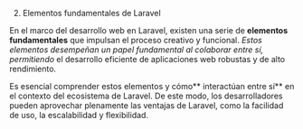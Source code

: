 2. Elementos fundamentales de Laravel

En el marco del desarrollo web en Laravel, existen una serie de **elementos fundamentales** que impulsan el proceso creativo y funcional. *Estos elementos desempeñan un papel fundamental al colaborar entre sí, permitiendo* el desarrollo eficiente de aplicaciones web robustas y de alto rendimiento.

Es esencial comprender estos elementos y cómo** interactúan entre sí** en el contexto del ecosistema de Laravel. De este modo, los desarrolladores pueden aprovechar plenamente las ventajas de Laravel, como la facilidad de uso, la escalabilidad y flexibilidad.
